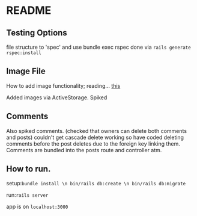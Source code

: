 # README

## Testing Options

file structure to 'spec' and use bundle exec rspec
done via ```rails generate rspec:install```

## Image File
How to add image functionality;
reading... [this](https://medium.com/@anaharris/how-to-add-image-upload-functionality-to-your-rails-app-9f7fc3f3d042)

Added images via ActiveStorage. Spiked

## Comments
Also spiked comments. (checked that owners can delete both comments and posts)
couldn't get cascade delete working so have coded deleting comments before the post deletes due to the foreign key linking them.
Comments are bundled into the posts route and controller atm.

## How to run.

setup:```bundle install \n
bin/rails db:create \n
bin/rails db:migrate```

run:```rails server```

app is on ```localhost:3000```
